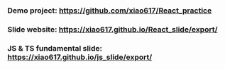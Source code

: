 ### Demo project: https://github.com/xiao617/React_practice

### Slide website: https://xiao617.github.io/React_slide/export/

### JS & TS fundamental slide: https://xiao617.github.io/js_slide/export/